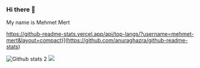### Hi there 👋

My name is Mehmet Mert

https://github-readme-stats.vercel.app/api/top-langs/?username=mehmet-mert&layout=compact)](https://github.com/anuraghazra/github-readme-stats)

<img src="https://camo.githubusercontent.com/d39f0862ccc41bc5e44ca4e127ef6ad4599ca26d717b477c237e38fd442ad592/68747470733a2f2f6769746875622d726561646d652d73746174732e76657263656c2e6170702f6170693f757365726e616d653d666174696835312673686f775f69636f6e733d74727565267468656d653d7261646963616c" alt="Github stats 2" data-canonical-src="https://github-readme-stats.vercel.app/api?username=mehmet-mert&amp;show_icons=true&amp;theme=radical" style="max-width:100%;">

<img src="https://github-readme-stats.vercel.app/api/top-langs/?username=mehmet-mert&layout=compact)](https://github.com/anuraghazra/github-readme-stats)">

